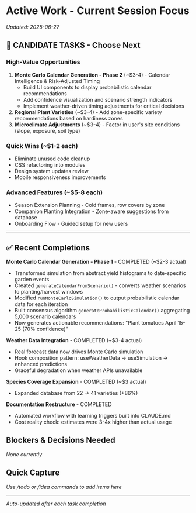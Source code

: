 # Active Work - Current Session Focus

*Updated: 2025-06-27*

## 🎯 CANDIDATE TASKS - Choose Next

### **High-Value Opportunities** 
1. **Monte Carlo Calendar Generation - Phase 2** (~$3-4) - Calendar Intelligence & Risk-Adjusted Timing
   - Build UI components to display probabilistic calendar recommendations  
   - Add confidence visualization and scenario strength indicators
   - Implement weather-driven timing adjustments for critical decisions
2. **Regional Plant Varieties** (~$3-4) - Add zone-specific variety recommendations based on hardiness zones
3. **Microclimate Adjustments** (~$3-4) - Factor in user's site conditions (slope, exposure, soil type)

### **Quick Wins** (~$1-2 each)
- Eliminate unused code cleanup
- CSS refactoring into modules  
- Design system updates review
- Mobile responsiveness improvements

### **Advanced Features** (~$5-8 each)
- Season Extension Planning - Cold frames, row covers by zone
- Companion Planting Integration - Zone-aware suggestions from database
- Onboarding Flow - Guided setup for new users

---

## ✅ Recent Completions

**Monte Carlo Calendar Generation - Phase 1** - COMPLETED (~$2-3 actual)
- Transformed simulation from abstract yield histograms to date-specific garden events
- Created `generateCalendarFromScenario()` - converts weather scenarios to planting/harvest windows
- Modified `runMonteCarloSimulation()` to output probabilistic calendar data for each iteration
- Built consensus algorithm `generateProbabilisticCalendar()` aggregating 5,000 scenario calendars
- Now generates actionable recommendations: "Plant tomatoes April 15-25 (70% confidence)"

**Weather Data Integration** - COMPLETED (~$3-4 actual)
- Real forecast data now drives Monte Carlo simulation
- Hook composition pattern: useWeatherData → useSimulation → enhanced predictions
- Graceful degradation when weather APIs unavailable

**Species Coverage Expansion** - COMPLETED (~$3 actual)
- Expanded database from 22 → 41 varieties (+86%)

**Documentation Restructure** - COMPLETED
- Automated workflow with learning triggers built into CLAUDE.md
- Cost reality check: estimates were 3-4x higher than actual usage

## Blockers & Decisions Needed
*None currently*

## Quick Capture
*Use /todo or /idea commands to add items here*

---
*Auto-updated after each task completion*